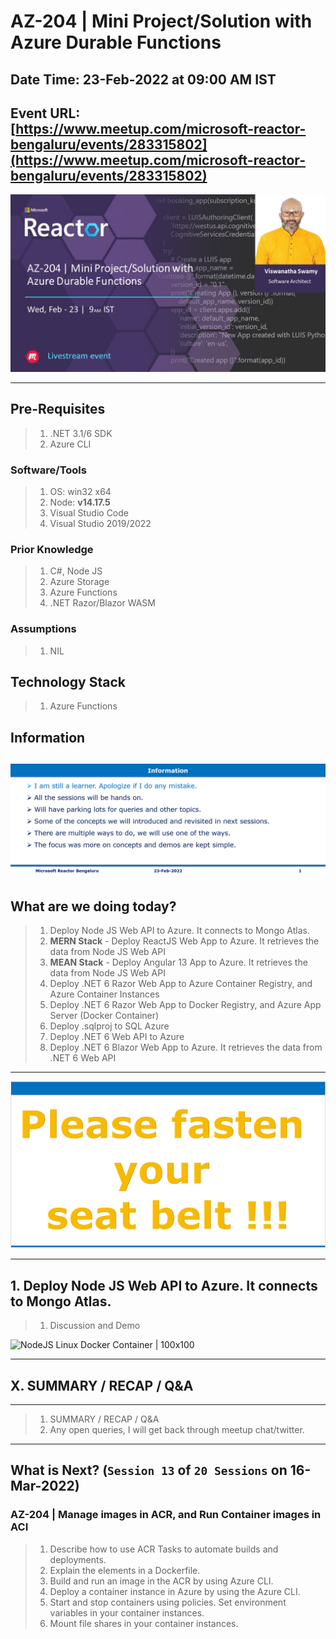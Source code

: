 # AZ-204 | Mini Project/Solution with Azure Durable Functions

## Date Time: 23-Feb-2022 at 09:00 AM IST

## Event URL: [https://www.meetup.com/microsoft-reactor-bengaluru/events/283315802](https://www.meetup.com/microsoft-reactor-bengaluru/events/283315802)

![Viswanatha Swamy P K |150x150](./Documentation/Images/ViswanathaSwamyPK.PNG)

---

## Pre-Requisites

> 1. .NET 3.1/6 SDK
> 1. Azure CLI

### Software/Tools

> 1. OS: win32 x64
> 1. Node: **v14.17.5**
> 1. Visual Studio Code
> 1. Visual Studio 2019/2022

### Prior Knowledge

> 1. C#, Node JS
> 1. Azure Storage
> 1. Azure Functions
> 1. .NET Razor/Blazor WASM

### Assumptions

> 1. NIL

## Technology Stack

> 1. Azure Functions

## Information

## ![Information | 100x100](./Documentation/Images/Information.PNG)

## What are we doing today?

> 1. Deploy Node JS Web API to Azure. It connects to Mongo Atlas.
> 1. **MERN Stack** - Deploy ReactJS Web App to Azure. It retrieves the data from Node JS Web API
> 1. **MEAN Stack** - Deploy Angular 13 App to Azure. It retrieves the data from Node JS Web API
> 1. Deploy .NET 6 Razor Web App to Azure Container Registry, and Azure Container Instances
> 1. Deploy .NET 6 Razor Web App to Docker Registry, and Azure App Server (Docker Container)
> 1. Deploy .sqlproj to SQL Azure
> 1. Deploy .NET 6 Web API to Azure
> 1. Deploy .NET 6 Blazor Web App to Azure. It retrieves the data from .NET 6 Web API

---

![Information | 100x100](./Documentation/Images/SeatBelt.PNG)

---

## 1. Deploy Node JS Web API to Azure. It connects to Mongo Atlas.

> 1. Discussion and Demo

![NodeJS Linux Docker Container | 100x100](./Documentation/Images/NodeJS_Linux_Docker_Container.PNG)



---

## X. SUMMARY / RECAP / Q&A

---

> 1. SUMMARY / RECAP / Q&A
> 2. Any open queries, I will get back through meetup chat/twitter.

---

## What is Next? (`Session 13` of `20 Sessions` on 16-Mar-2022)

### AZ-204 | Manage images in ACR, and Run Container images in ACI

> 1. Describe how to use ACR Tasks to automate builds and deployments.
> 1. Explain the elements in a Dockerfile.
> 1. Build and run an image in the ACR by using Azure CLI.
> 1. Deploy a container instance in Azure by using the Azure CLI.
> 1. Start and stop containers using policies. Set environment variables in your container instances.
> 1. Mount file shares in your container instances.
